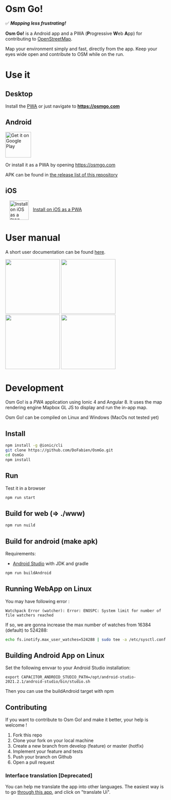 # Osm Go!

✅ ***Mapping less frustrating!***

**Osm Go!** is a Android app and a PWA (**P**rogressive **W**eb **A**pp) for contributing to [OpenStreetMap](https://www.openstreetmap.org).

Map your environment simply and fast, directly from the app. Keep your eyes wide open and contribute to OSM while on the run.

# Use it

## Desktop
Install the [PWA](https://osmgo.com) or just navigate to **https://osmgo.com**

## Android
[<img src="https://play.google.com/intl/en_us/badges/images/generic/en_badge_web_generic.png" alt="Get it on Google Play" height="80">](https://play.google.com/store/apps/details?id=fr.dogeo.osmgo)

Or install it as a PWA by opening https://osmgo.com

APK can be found in [the release list of this repository](https://github.com/DoFabien/OsmGo/releases)

## iOS
[<img style="vertical-align:middle; padding: 0px 13px" src="https://upload.wikimedia.org/wikipedia/commons/thumb/5/52/Safari_browser_logo.svg/60px-Safari_browser_logo.svg.png" alt="Install on iOS as a PWA" height="60">Install on iOS as a PWA</p>](https://osmgo.com)

# User manual
A short user documentation can be found [here](https://dofabien.github.io/OsmGo/).

<img width="170" src="./docs/assets/map-modif.png?raw=true"/> <img width="170" src="./docs/assets/map-ortho.png?raw=true"/> <img width="170" src="./docs/assets/select-primary-tag-velo.png?raw=true"/> <img width="170" src="./docs/assets/fiche.png?raw=true"/>

# Development
Osm Go! is a _PWA_ application using Ionic 4 and Angular 8.
It uses the map rendering engine Mapbox GL JS to display and run the in-app map.

Osm Go! can be compiled on Linux and Windows (MacOs not tested yet)

## Install
```sh
npm install -g @ionic/cli
git clone https://github.com/DoFabien/OsmGo.git
cd OsmGo
npm install
```

## Run
Test it in a browser
```sh
npm run start
```

## Build for web (=> ./www)
```sh
npm run nuild
```

## Build for android (make apk)
Requirements:
- [Android Studio](https://developer.android.com) with JDK and gradle

```sh
npm run buildAndroid
```

## Running WebApp on Linux
You may have following error :

`Watchpack Error (watcher): Error: ENOSPC: System limit for number of file watchers reached`

If so, we are gonna increase the max number of watches from 16384 (default) to 524288:

```sh
echo fs.inotify.max_user_watches=524288 | sudo tee -a /etc/sysctl.conf && sudo sysctl -p
```

## Building Android App on Linux
Set the following envvar to your Android Studio installation:

`export CAPACITOR_ANDROID_STUDIO_PATH=/opt/android-studio-2021.2.1/android-studio/bin/studio.sh`

Then you can use the buildAndroid target with npm

## Contributing
If you want to contribute to Osm Go! and make it better, your help is welcome !

 1. Fork this repo
 2. Clone your fork on your local machine
 3. Create a new branch from develop (feature) or master (hotfix)
 4. Implement your feature and tests
 5. Push your branch on Github
 6. Open a pull request

### Interface translation [Deprecated]
You can help me translate the app into other languages.
The easiest way is to go [through this app](https://admin.osmgo.com/), and click on "translate Ui".